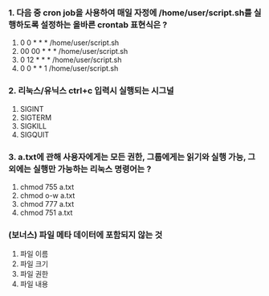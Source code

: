 ### 1. 다음 중 cron job을 사용하여 매일 자정에 /home/user/script.sh를 실행하도록 설정하는 올바른 crontab 표현식은 ?

1. 0 0 * * * /home/user/script.sh
2. 00 00 * * * /home/user/script.sh
3. 0 12 * * * /home/user/script.sh
4. 0 0 * * 1 /home/user/script.sh

### 2. 리눅스/유닉스 ctrl+c 입력시 실행되는 시그널
1. SIGINT
2. SIGTERM
3. SIGKILL
4. SIGQUIT

### 3. a.txt에 관해 사용자에게는 모든 권한, 그룹에게는 읽기와 실행 가능, 그 외에는 실행만 가능하는 리눅스 명령어는 ?
1. chmod 755 a.txt
2. chmod o-w a.txt
3. chmod 777 a.txt
4. chmod 751 a.txt

### (보너스) 파일  메타 데이터에 포함되지 않는 것
1. 파일 이름
2. 파일 크기
3. 파일 권한
4. 파일 내용
